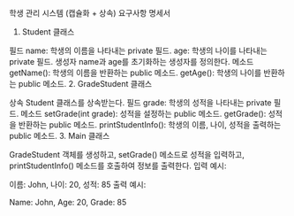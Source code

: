 학생 관리 시스템 (캡슐화 + 상속)
요구사항 명세서
1. Student 클래스

필드
name: 학생의 이름을 나타내는 private 필드.
age: 학생의 나이를 나타내는 private 필드.
생성자
name과 age를 초기화하는 생성자를 정의한다.
메소드
getName(): 학생의 이름을 반환하는 public 메소드.
getAge(): 학생의 나이를 반환하는 public 메소드.
2. GradeStudent 클래스

상속
Student 클래스를 상속받는다.
필드
grade: 학생의 성적을 나타내는 private 필드.
메소드
setGrade(int grade): 성적을 설정하는 public 메소드.
getGrade(): 성적을 반환하는 public 메소드.
printStudentInfo(): 학생의 이름, 나이, 성적을 출력하는 public 메소드.
3. Main 클래스

GradeStudent 객체를 생성하고, setGrade() 메소드로 성적을 입력하고, printStudentInfo() 메소드를 호출하여 정보를 출력한다.
입력 예시:

이름: John, 나이: 20, 성적: 85
출력 예시:

Name: John, Age: 20, Grade: 85